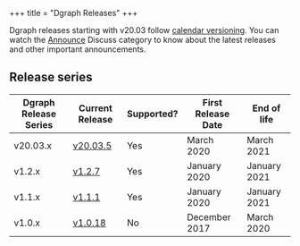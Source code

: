 +++
title = "Dgraph Releases"
+++

Dgraph releases starting with v20.03 follow [calendar versioning](https://calver.org).
You can watch the [Announce][] Discuss category to know about the latest releases and other important announcements.

[Announce]: https://discuss.dgraph.io/c/announce

## Release series

 Dgraph Release Series | Current Release | Supported? | First Release Date | End of life
-----------------------|-----------------|------------|--------------------|------------
 v20.03.x              | [v20.03.5][]    | Yes        | March 2020         | March 2021
 v1.2.x                | [v1.2.7][]      | Yes        | January 2020       | January 2021
 v1.1.x                | [v1.1.1][]      | Yes        | January 2020       | January 2021
 v1.0.x                | [v1.0.18][]     | No         | December 2017      | March 2020


[v20.03.5]: https://discuss.dgraph.io/t/dgraph-v20-03-5-release/10442
[v1.2.7]: https://discuss.dgraph.io/t/dgraph-v1-2-7/10507
[v1.1.1]: https://discuss.dgraph.io/t/dgraph-v1-1-1-release/5664
[v1.0.18]: https://discuss.dgraph.io/t/dgraph-v1-0-18-release/5663

